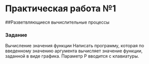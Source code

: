 # Практическая работа №1


##Разветвляющиеся вычислительные процессы
### Задание
Вычисление значения функции Написать программу, которая по введенному значению аргумента вычисляет
значение функции, заданной в виде графика. Параметр Р вводится с клавиатуры.
